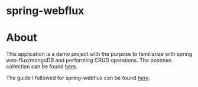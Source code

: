 # spring-webflux

# About

This application is a demo project with the purpose to familiarize with spring web-flux/mongoDB and performing CRUD operations. The postman collection can be found [here](https://github.com/alexdragnea/spring-webflux/blob/master/postman-collection/spring-webflux.postman_collection.json).

The guide I followed for spring-webflux can be found [here](https://reflectoring.io/getting-started-with-spring-webflux/).
